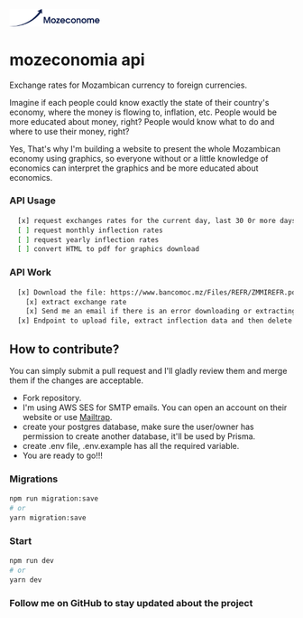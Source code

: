 <p align="left">
  <img alt="mozeconomia" src="https://github.com/bboa3/mozeconome-api/blob/main/logo.png" width="160" />
</p>

# mozeconomia api
Exchange rates for Mozambican currency to foreign currencies.

Imagine if each people could know exactly the state of their country's economy, where the money is flowing to, inflation, etc. 
People would be more educated about money, right? People would know what to do and where to use their money, right?

Yes, That's why I'm building a website to present the whole Mozambican economy using graphics,
so everyone without or a little knowledge of economics can interpret the graphics and be more educated about economics.


### API Usage
```bash
  [x] request exchanges rates for the current day, last 30 0r more days
  [ ] request monthly inflection rates
  [ ] request yearly inflection rates
  [ ] convert HTML to pdf for graphics download
```

### API Work
```bash
  [x] Download the file: https://www.bancomoc.mz/Files/REFR/ZMMIREFR.pdf every day
    [x] extract exchange rate
    [x] Send me an email if there is an error downloading or extracting exchange rates
  [x] Endpoint to upload file, extract inflection data and then delete file
```

## How to contribute?
You can simply submit a pull request and I'll gladly review them and merge them if the changes are acceptable.
 - Fork repository.
 - I'm using AWS SES for SMTP emails. You can open an account on their website or use [Mailtrap](https://mailtrap.io/).
 - create your postgres database, make sure the user/owner has permission to create another database, it'll be used by Prisma.
 - create .env file, .env.example has all the required variable.
 - You are ready to go!!!

### Migrations
```bash
npm run migration:save
# or
yarn migration:save
```
### Start
```bash
npm run dev
# or
yarn dev
```


### Follow me on GitHub to stay updated about the project

